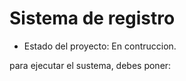 <h1> Sistema de registro </h1>

- Estado del proyecto: En contruccion. 

para ejecutar el sustema, debes poner: 

```npm install react´´´
